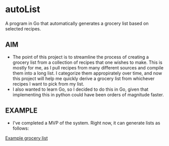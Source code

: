 # autoList
A program in Go that automatically generates a grocery list based on selected recipes. 


## AIM 
- The point of this project is to streamline the process of creating a grocery list from a collection of recipes that one wishes to make. This is mostly for me, as I pull recipes from many different sources and compile them into a long list. I categorize them appropirately over time, and now this project will help me quickly derive a grocery list from whichever recipes I want to pick from my list. 
- I also wanted to learn Go, so I decided to do this in Go, given that implementing this in python could have been orders of magnitude faster. 

## EXAMPLE 
- I've completed a MVP of the system. Right now, it can generate lists as follows:

[Example grocery list](https://github.com/julianbertini/autoList/blob/master/groceryList.txt)

